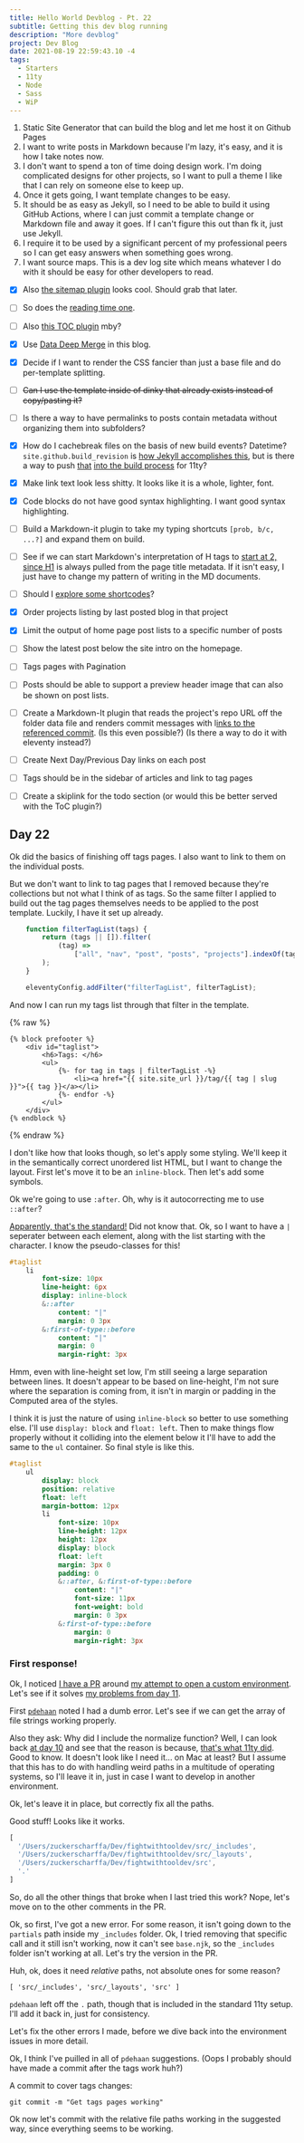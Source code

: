 ```yaml
---
title: Hello World Devblog - Pt. 22
subtitle: Getting this dev blog running
description: "More devblog"
project: Dev Blog
date: 2021-08-19 22:59:43.10 -4
tags:
  - Starters
  - 11ty
  - Node
  - Sass
  - WiP
---
```



1. Static Site Generator that can build the blog and let me host it on Github Pages
2. I want to write posts in Markdown because I'm lazy, it's easy, and it is how I take notes now.
3. I don't want to spend a ton of time doing design work. I'm doing complicated designs for other projects, so I want to pull a theme I like that I can rely on someone else to keep up.
4. Once it gets going, I want template changes to be easy.
5. It should be as easy as Jekyll, so I need to be able to build it using GitHub Actions, where I can just commit a template change or Markdown file and away it goes. If I can't figure this out than fk it, just use Jekyll.
6. I require it to be used by a significant percent of my professional peers so I can get easy answers when something goes wrong.
7. I want source maps. This is a dev log site which means whatever I do with it should be easy for other developers to read.

- [x] Also [the sitemap plugin](https://www.npmjs.com/package/@quasibit/eleventy-plugin-sitemap) looks cool. Should grab that later.

- [ ] So does the [reading time one](https://www.npmjs.com/package/eleventy-plugin-reading-time).

- [ ] Also [this TOC plugin](https://github.com/jdsteinbach/eleventy-plugin-toc/) mby?

- [x] Use [Data Deep Merge](https://www.11ty.dev/docs/data-deep-merge/) in this blog.

- [x] Decide if I want to render the CSS fancier than just a base file and do per-template splitting.

<s>

- [ ] Can I use the template inside of dinky that already exists instead of copy/pasting it?

</s>

- [ ] Is there a way to have permalinks to posts contain metadata without organizing them into subfolders?

- [x] How do I cachebreak files on the basis of new build events? Datetime? `site.github.build_revision` is [how Jekyll accomplishes this](https://github.com/jekyll/github-metadata/blob/master/docs/site.github.md), but is there a way to push [that](https://docs.github.com/en/actions/reference/context-and-expression-syntax-for-github-actions#github-context) [into the build process](https://stackoverflow.com/questions/54310050/how-to-version-build-artifacts-using-github-actions) for 11ty?

- [x] Make link text look less shitty. It looks like it is a whole, lighter, font.

- [x] Code blocks do not have good syntax highlighting. I want good syntax highlighting.

- [ ] Build a Markdown-it plugin to take my typing shortcuts `[prob, b/c, ...?]` and expand them on build.

- [ ] See if we can start Markdown's interpretation of H tags to [start at 2, since H1](https://developer.mozilla.org/en-US/docs/Web/HTML/Element/Heading_Elements#multiple_h1) is always pulled from the page title metadata. If it isn't easy, I just have to change my pattern of writing in the MD documents.

- [ ] Should I [explore some shortcodes](https://www.madebymike.com.au/writing/11ty-filters-data-shortcodes/)?

- [x] Order projects listing by last posted blog in that project

- [x] Limit the output of home page post lists to a specific number of posts

- [ ] Show the latest post below the site intro on the homepage.

- [ ] Tags pages with Pagination

- [ ] Posts should be able to support a preview header image that can also be shown on post lists.

- [ ] Create a Markdown-It plugin that reads the project's repo URL off the folder data file and renders commit messages with l[inks to the referenced commit](https://stackoverflow.com/questions/15919635/on-github-api-what-is-the-best-way-to-get-the-last-commit-message-associated-w). (Is this even possible?) (Is there a way to do it with eleventy instead?)

- [ ] Create Next Day/Previous Day links on each post

- [ ] Tags should be in the sidebar of articles and link to tag pages

- [ ] Create a skiplink for the todo section (or would this be better served with the ToC plugin?)

## Day 22

Ok did the basics of finishing off tags pages. I also want to link to them on the individual posts.

But we don't want to link to tag pages that I removed because they're collections but not what I think of as tags. So the same filter I applied to build out the tag pages themselves needs to be applied to the post template. Luckily, I have it set up already.

```js
	function filterTagList(tags) {
		return (tags || []).filter(
			(tag) =>
				["all", "nav", "post", "posts", "projects"].indexOf(tag) === -1
		);
	}

	eleventyConfig.addFilter("filterTagList", filterTagList);
```

And now I can run my tags list through that filter in the template.

{% raw %}
```liquid
{% block prefooter %}
	<div id="taglist">
		<h6>Tags: </h6>
        <ul>
			{%- for tag in tags | filterTagList -%}
			    <li><a href="{{ site.site_url }}/tag/{{ tag | slug }}">{{ tag }}</a></li>
			{%- endfor -%}
        </ul>
	</div>
{% endblock %}
```
{% endraw %}

I don't like how that looks though, so let's apply some styling. We'll keep it in the semantically correct unordered list HTML, but I want to change the layout. First let's move it to be an `inline-block`. Then let's add some symbols.

Ok we're going to use `:after`. Oh, why is it autocorrecting me to use `::after`?

[Apparently, that's the standard!](https://stackoverflow.com/questions/17684797/should-i-use-single-colons-or-double-colons-for-before-after-first-le) Did not know that. Ok, so I want to have a `|` seperater between each element, along with the list starting with the character. I know the pseudo-classes for this!

```sass
#taglist
    li
        font-size: 10px
        line-height: 6px
        display: inline-block
        &::after
            content: "|"
            margin: 0 3px
        &:first-of-type::before
            content: "|"
            margin: 0
            margin-right: 3px
```

Hmm, even with line-height set low, I'm still seeing a large separation between lines. It doesn't appear to be based on line-height, I'm not sure where the separation is coming from, it isn't in margin or padding in the Computed area of the styles.

I think it is just the nature of using `inline-block` so better to use something else. I'll use `display: block` and `float: left`. Then to make things flow properly without it colliding into the element below it I'll have to add the same to the `ul` container. So final style is like this.

```sass
#taglist
    ul
        display: block
        position: relative
        float: left
        margin-bottom: 12px
        li
            font-size: 10px
            line-height: 12px
            height: 12px
            display: block
            float: left
            margin: 3px 0
            padding: 0
            &::after, &:first-of-type::before
                content: "|"
                font-size: 11px
                font-weight: bold
                margin: 0 3px
            &:first-of-type::before
                margin: 0
                margin-right: 3px
```

### First response!

Ok, I noticed [I have a PR](https://github.com/AramZS/devblog/pull/1) around [my attempt to open a custom environment](https://github.com/11ty/eleventy/issues/1879). Let's see if it solves [my problems from day 11](https://fightwithtools.dev/posts/projects/devblog/hello-day-11/).

First [`pdehaan`](https://github.com/pdehaan) noted I had a dumb error. Let's see if we can get the array of file strings working properly.

Also they ask: Why did I include the normalize function? Well, I can look back [at day 10](https://fightwithtools.dev/posts/projects/devblog/hello-day-10/) and see that the reason is because, [that's what 11ty did](https://github.com/11ty/eleventy/blob/6776e871128cc3f9895edddadc6408db8abd7fde/src/TemplatePath.js#L95). Good to know. It doesn't look like I need it... on Mac at least? But I assume that this has to do with handling weird paths in a multitude of operating systems, so I'll leave it in, just in case I want to develop in another environment.

Ok, let's leave it in place, but correctly fix all the paths.

Good stuff! Looks like it works.

```javascript
[
  '/Users/zuckerscharffa/Dev/fightwithtooldev/src/_includes',
  '/Users/zuckerscharffa/Dev/fightwithtooldev/src/_layouts',
  '/Users/zuckerscharffa/Dev/fightwithtooldev/src',
  '.'
]
```

So, do all the other things that broke when I last tried this work? Nope, let's move on to the other comments in the PR.

Ok, so first, I've got a new error. For some reason, it isn't going down to the `partials` path inside my `_includes` folder. Ok, I tried removing that specific call and it still isn't working, now it can't see `base.njk`, so the `_includes` folder isn't working at all. Let's try the version in the PR.

Huh, ok, does it need *relative* paths, not absolute ones for some reason?

```
[ 'src/_includes', 'src/_layouts', 'src' ]
```

`pdehaan` left off the `.` path, though that is included in the standard 11ty setup. I'll add it back in, just for consistency.

Let's fix the other errors I made, before we dive back into the environment issues in more detail.

Ok, I think I've puilled in all of `pdehaan` suggestions. (Oops I probably should have made a commit after the tags work huh?)

A commit to cover tags changes:

`git commit -m "Get tags pages working"`

Ok now let's commit with the relative file paths working in the suggested way, since everything seems to be working.


